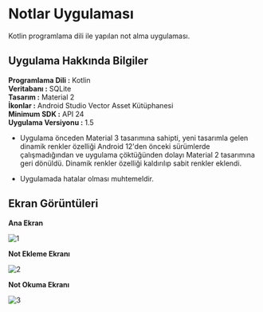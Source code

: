 # Notlar Uygulaması

Kotlin programlama dili ile yapılan not alma uygulaması.

## Uygulama Hakkında Bilgiler

<b>Programlama Dili :</b> Kotlin<br/>
<b>Veritabanı :</b> SQLite<br/>
<b>Tasarım :</b> Material 2<br/>
<b>İkonlar :</b> Android Studio Vector Asset Kütüphanesi<br/>
<b>Minimum SDK :</b> API 24<br/>
<b>Uygulama Versiyonu :</b> 1.5<br/>

* Uygulama önceden Material 3 tasarımına sahipti, yeni tasarımla gelen dinamik renkler özelliği Android 12'den önceki sürümlerde çalışmadığından ve uygulama çöktüğünden dolayı Material 2 tasarımına geri dönüldü. Dinamik renkler özelliği kaldırılıp sabit renkler eklendi.

* Uygulamada hatalar olması muhtemeldir.

## Ekran Görüntüleri

<b>Ana Ekran</b>

![1](https://github.com/abdullah-aydogan/NotlarKotlin/assets/117303457/46637a72-3c4c-4c12-a1cf-0242c3c3a846)

<b>Not Ekleme Ekranı</b>

![2](https://github.com/abdullah-aydogan/NotlarKotlin/assets/117303457/2d9eb935-9169-4263-b294-68ee88d5fcdb)

<b>Not Okuma Ekranı</b>

![3](https://github.com/abdullah-aydogan/NotlarKotlin/assets/117303457/9b8f29d3-e0f5-450a-874a-fe1d39df681e)
